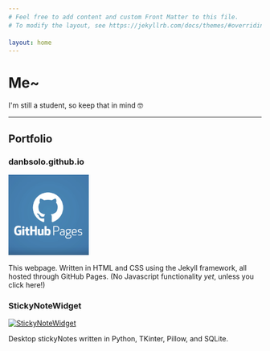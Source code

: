 ```yaml
---
# Feel free to add content and custom Front Matter to this file.
# To modify the layout, see https://jekyllrb.com/docs/themes/#overriding-theme-defaults

layout: home
---
```


<h1>Me~</h1>
<p>I'm still a student, so keep that in mind &#129299;</p>
<hr>

<h2>Portfolio</h2>

<div id="portfolio">
    <h3>danbsolo.github.io</h3>
    <a href="https://github.com/danbsolo/danbsolo.github.io"><img class="left" alt="GitHub Pages Logo because I don't know what else to put here" src="https://raw.githubusercontent.com/github/explore/80688e429a7d4ef2fca1e82350fe8e3517d3494d/collections/github-pages-examples/github-pages-examples.png" width=160px height=160px></a>
    <p>This webpage. Written in HTML and CSS using the Jekyll framework, all hosted through GitHub Pages. (No Javascript functionality <i>yet</i>, unless you <span id="basicJavaScript" onclick="showAlert()">click here</span>!)
    <h3>StickyNoteWidget</h3>
    <a href="https://github.com/danbsolo/StickyNoteWidget"><img class="right" alt="StickyNoteWidget" src="https://raw.githubusercontent.com/danbsolo/test-repo/main/examples/extreme.JPG" width=300px height=160px></a>
    <p>Desktop stickyNotes written in Python, TKinter, Pillow, and SQLite.</p>
</div>
<br>
